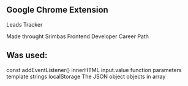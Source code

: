 Google Chrome Extension 
------------------------
Leads Tracker

Made throught Srimbas Frontend Developer Career Path

Was used:
---------
const
addEventListener()
innerHTML
input.value
function parameters
template strings
localStorage
The JSON object
objects in array

